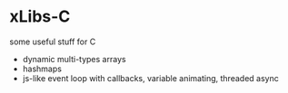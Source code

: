# xLibs-C
some useful stuff for C
  - dynamic multi-types arrays
  - hashmaps
  - js-like event loop with callbacks, variable animating, threaded async

